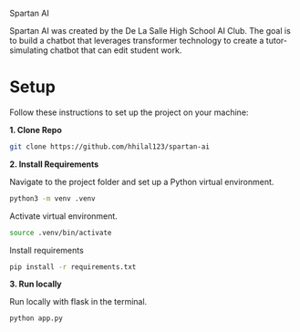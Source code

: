 Spartan AI

Spartan AI was created by the De La Salle High School AI Club. The goal is to build a chatbot that leverages transformer technology to create a tutor-simulating chatbot that can edit student work.

# Setup

Follow these instructions to set up the project on your machine:

**1. Clone Repo**

```zsh
git clone https://github.com/hhilal123/spartan-ai
```

**2. Install Requirements**

Navigate to the project folder and set up a Python virtual environment.

```zsh
python3 -m venv .venv
```

Activate virtual environment.

```zsh
source .venv/bin/activate
```

Install requirements

```zsh
pip install -r requirements.txt
```

**3. Run locally**

Run locally with flask in the terminal.

```zsh
python app.py
```
